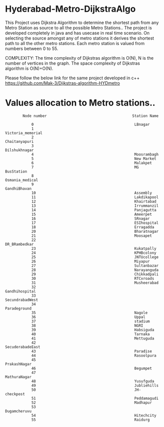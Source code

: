 # Hyderabad-Metro-DijkstraAlgo
This Project uses Dijkstra Algorithm to determine the shortest path from any Metro Station as source to all the possible Metro Stations..
The project is developed completely in java and has usecase in real time scenario. On selecting the source amongst any of metro stations it derives the shortest path to all the other metro stations.
Each metro station is valued from numbers between 0 to 55.

COMPLEXITY: The time complexity of Dijkstras algorithm is O(N), N is the number of vertices in the graph.
            The space complexity of Dijkstras algorithm is O(N)+O(N).
            
Please follow the below link for the same project developed in c++
https://github.com/Mak-3/Dijkstras-algorithm-HYDmetro


# Values allocation to Metro stations..
            Node number                                       Station Name
            
                0                                              LBnagar
                1                                              Victoria_memorial
                2                                              Chaitanyapuri
                3                                              Dilshukhnagar
                4                                              Moosrambagh
                5                                              New Market
                6                                              Malakpet
                7                                              MG BusStation
                8                                              Osmania_medical
                9                                              GandhiBhavan
                10                                             Assembly
                11                                             Lakdikapool
                12                                             Khairtabad
                13                                             Irrummanzil
                14                                             Panjagutta
                15                                             Ameerpet
                16                                             SRnagar
                17                                             ESIhospital
                18                                             Erragadda
                20                                             Bharatnagar
                21                                             Moosapet
                22                                             DR_BRambedkar
                23                                             Kukatpally
                24                                             KPHBcolony
                25                                             JNTUcollege
                26                                             Miyapur
                27                                             Sultanbazar
                28                                             Narayanguda
                29                                             Chikkadpali
                30                                             RTCxroads
                31                                             Musheerabad
                32                                             Gandhihospital
                33                                             SecundrabadWest
                34                                             Paradeground
                35                                             Nagole
                36                                             Uppal
                37                                             stadium
                38                                             NGRI
                39                                             Habsiguda
                40                                             Tarnaka
                41                                             Mettuguda
                42                                             SecuderabadeEast
                43                                             Paradise
                44                                             Rasoolpura
                45                                             PrakashNagar
                46                                             Begumpet
                47                                             MathuraNagar
                48                                             Yusufguda
                49                                             Jubliehills
                50                                             JH-checkpost
                51                                             Peddamagudi
                52                                             Madhapur
                53                                             Dugamcheruvu
                54                                             Hitechcity
                55                                             Raidurg
                
                

